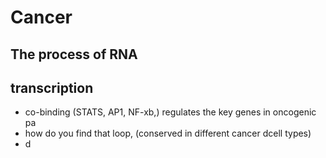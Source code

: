 # Cancer

## The process of RNA



## transcription

  - co-binding (STATS, AP1, NF-xb,) regulates the key genes in oncogenic pa
  -	how do you find that loop, (conserved in different cancer dcell types)
  - d